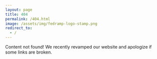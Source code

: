```yaml
---
layout: page
title: 404
permalink: /404.html
image: /assets/img/fedramp-logo-stamp.png
redirect_to:
  - /
---
```

Content not found! We recently revamped our website and apologize if some links are broken.
